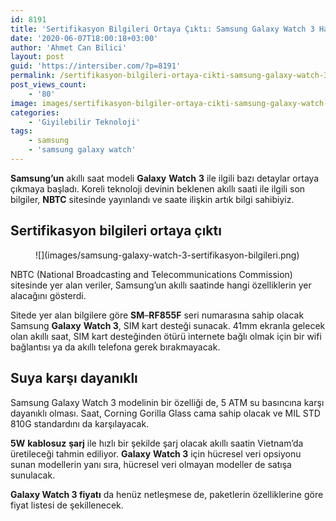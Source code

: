 ```yaml
---
id: 8191
title: 'Sertifikasyon Bilgileri Ortaya Çıktı: Samsung Galaxy Watch 3 Hangi Özellikleri Sunacak?'
date: '2020-06-07T18:00:18+03:00'
author: 'Ahmet Can Bilici'
layout: post
guid: 'https://intersiber.com/?p=8191'
permalink: /sertifikasyon-bilgileri-ortaya-cikti-samsung-galaxy-watch-3-hangi-ozellikleri-sunacak/
post_views_count:
    - '80'
image: images/sertifikasyon-bilgiler-ortaya-cikti-samsung-galaxy-watch-hangi-ozellikleri-sunacak.jpg
categories:
    - 'Giyilebilir Teknoloji'
tags:
    - samsung
    - 'samsung galaxy watch'
---
```


**Samsung’un** akıllı saat modeli **Galaxy** **Watch** **3** ile ilgili bazı detaylar ortaya çıkmaya başladı. Koreli teknoloji devinin beklenen akıllı saati ile ilgili son bilgiler, **NBTC** sitesinde yayınlandı ve saate ilişkin artık bilgi sahibiyiz.

## Sertifikasyon bilgileri ortaya çıktı

<figure class="wp-block-image size-large">![](images/samsung-galaxy-watch-3-sertifikasyon-bilgileri.png)</figure>NBTC (National Broadcasting and Telecommunications Commission) sitesinde yer alan veriler, Samsung’un akıllı saatinde hangi özelliklerin yer alacağını gösterdi.

Sitede yer alan bilgilere göre **SM**–**RF855F** seri numarasına sahip olacak Samsung **Galaxy** **Watch 3**, SIM kart desteği sunacak. 41mm ekranla gelecek olan akıllı saat, SIM kart desteğinden ötürü internete bağlı olmak için bir wifi bağlantısı ya da akıllı telefona gerek bırakmayacak.

## Suya karşı dayanıklı

Samsung Galaxy Watch 3 modelinin bir özelliği de, 5 ATM su basıncına karşı dayanıklı olması. Saat, Corning Gorilla Glass cama sahip olacak ve MIL STD 810G standardını da karşılayacak.

**5W** **kablosuz** **şarj** ile hızlı bir şekilde şarj olacak akıllı saatin Vietnam’da üretileceği tahmin ediliyor. **Galaxy** **Watch 3** için hücresel veri opsiyonu sunan modellerin yanı sıra, hücresel veri olmayan modeller de satışa sunulacak.

**Galaxy Watch 3 fiyatı** da henüz netleşmese de, paketlerin özelliklerine göre fiyat listesi de şekillenecek.